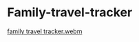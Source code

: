 # Family-travel-tracker
[family travel tracker.webm](https://github.com/SreeramAditya/Family-travel-tracker/assets/76734615/2a7d60bd-28ce-4b71-ad71-6ff26ccf9124)
